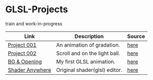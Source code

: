 # GLSL-Projects

train and work-in-progress

| Link | Description | Source |
| - | - | - |
| [Project 001](https://jpnykw.github.io/GLSL-Projects/test2/index.html) | An animation of gradation. | [here](https://github.com/JPNYKW/GLSL-Projects/tree/master/test2) |
| [Project 002](https://jpnykw.github.io/GLSL-Projects/test3/index.html) | Scroll and on the light ball. | [here](https://github.com/JPNYKW/GLSL-Projects/tree/master/test3) |
| [BG & Opening](https://jpnykw.github.io/Stu-LT-Slide/) | My first GLSL animation. | [here](https://github.com/JPNYKW/Stu-LT-Slide/tree/master/asset/glsl) |
| [Shader Anywhere](https://jpnykw.github.io/Shader-Editor/) | Original shader(glsl) editor. | [here](https://github.com/JPNYKW/Shader-Editor)
